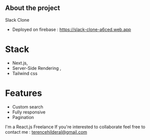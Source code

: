 ## About the project

Slack Clone

- Deployed on firebase :
  https://slack-clone-a6ced.web.app

# Stack

- Next.js,
- Server-Side Rendering ,
- Tailwind css

# Features

- Custom search
- Fully responsive
- Pagination

I'm a React.js Freelance
If you're interested to collaborate feel free to contact me :
terencehilderal@gmail.com
